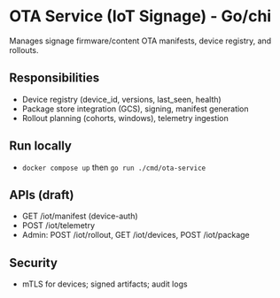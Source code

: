 # OTA Service (IoT Signage) - Go/chi

Manages signage firmware/content OTA manifests, device registry, and rollouts.

## Responsibilities
- Device registry (device_id, versions, last_seen, health)
- Package store integration (GCS), signing, manifest generation
- Rollout planning (cohorts, windows), telemetry ingestion

## Run locally
- `docker compose up` then `go run ./cmd/ota-service`

## APIs (draft)
- GET /iot/manifest (device-auth)
- POST /iot/telemetry
- Admin: POST /iot/rollout, GET /iot/devices, POST /iot/package

## Security
- mTLS for devices; signed artifacts; audit logs


